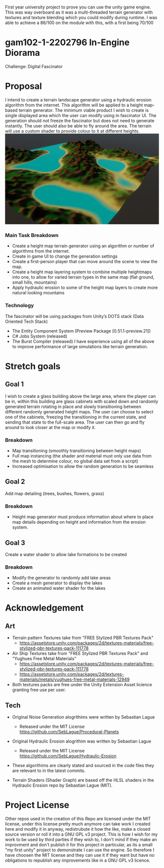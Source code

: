 First year university project to prove you can use the unity game engine.
This was way overboard as it was a multi-threaded terrain generator with textures and texture blending which you could modify during runtime.
I was able to achieve a 86/100 on the module with this, with a first being 70/100

# gam102-1-2202796 In-Engine Diorama
Challenge: Digital Fascinator
# Proposal
I intend to create a terrain landscape generator using a hydraulic erosion algorithm from the internet. This algorithm will be applied to a height map-based terrain generator.
The minimum viable product I wish to create is single displayed area which the user can modify using in fascinator UI. The generation should not freeze the fascinator but does not need to generate instantly.
The user should also be able to fly around the area.
The terrain will use a custom shader to provide colour to it at different heights.
<br>
![alt text](Images/19thOctober.png) 
<br>
### Main Task Breakdown
-	Create a height map terrain generator using an algorithm or number of algorithms from the internet.
-	Create in game UI to change the generation settings
-	Create a first-person player that can move around the scene to view the map.
-	Create a height map layering system to combine multiple heightmaps into one, to allow for varied terrain types in the same map (flat ground, small hills, mountains)
-	Apply hydraulic erosion to some of the height map layers to create more natural looking mountains
### Technology
The fascinator will be using packages from Unity’s DOTS stack (Data Oriented Tech Stack)
-	The Entity Component System (Preview Package [0.51.1-preview.21])
-	C# Jobs System (released)
-	The Burst Compiler (released)
I have experience using all of the above to improve performance of large simulations like terrain generation.
# Stretch goals
## Goal 1
I wish to create a glass building above the large area, where the player can be in, within this building are glass cabinets with scaled down and randomly generated terrain rotating in place and slowly transitioning between different randomly generated height maps.
The user can choose to select one of the cabinets, freezing the transitioning in the current state, and sending that state to the full-scale area. The user can then go and fly around to look closer at the map or modify it.
### Breakdown
-	Map transitioning (smoothly transitioning between height maps)
-	Full map instancing (the shader and material must only use data from the mesh to determine colour, no global data set from a script)
-	Increased optimisation to allow the random generation to be seamless
## Goal 2
Add map detailing
 (trees, bushes, flowers, grass)
### Breakdown
-	Height map generator must produce information about where to place map details depending on height and information from the erosion system.
## Goal 3
Create a water shader to allow lake formations to be created
### Breakdown
-	Modify the generator to randomly add lake areas
-	Create a mesh generator to display the lakes
-	Create an animated water shader for the lakes

# Acknowledgement
## Art
* Terrain pattern Textures take from "FREE Stylized PBR Textures Pack"
  * https://assetstore.unity.com/packages/2d/textures-materials/free-stylized-pbr-textures-pack-111778
* Air Ship Textures take from "FREE Stylized PBR Textures Pack" and "Yughues Free Metal Materials" 
  * https://assetstore.unity.com/packages/2d/textures-materials/free-stylized-pbr-textures-pack-111778
  * https://assetstore.unity.com/packages/2d/textures-materials/metals/yughues-free-metal-materials-12949
* Both textures packs are free under the Unity Extension Asset licience granting free use per user.
## Tech
* Original Noise Generation alogrithims were written by Sebastian Lague
  * Released under the MIT License https://github.com/SebLague/Procedural-Planets
* Original Hydraulic Erosion alogrithim was written by Sebastian Lague
  * Released under the MIT License https://github.com/SebLague/Hydraulic-Erosion
* These algorithims are clearly stated and sourced in the code files they are relevant to in the latest commits.

* Terrain Shaders (Shader Graph) are based off the HLSL shaders in the Hydraulic Erosion repo by Sebastian Lague (MIT).

# Project License
Other repos used in the creation of this Repo are licensed under the MIT license, under this license pretty much anymore can take work I created here and modify it in anyway, redistrubute it how the like, make a closed source version or roll it into a GNU GPL v3 project.
This is how I wish for my work to be used by third parties if they wish to, I don't mind if they make an improvment and don't publish it for this project in particular, as its a small "my first unity" project to demonstrate I can use the engine. So therefore I have choosen the MIT license and they can use it if they want but have no obligations to republish any improvements like in a GNU GPL v3 licence.
